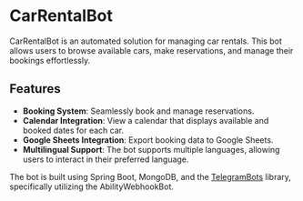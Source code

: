 # CarRentalBot

CarRentalBot is an automated solution for managing car rentals. This bot allows users to browse available cars, make reservations, and manage their bookings effortlessly.

## Features

- **Booking System**: Seamlessly book and manage reservations.
- **Calendar Integration**: View a calendar that displays available and booked dates for each car.
- **Google Sheets Integration**: Export booking data to Google Sheets.
- **Multilingual Support**: The bot supports multiple languages, allowing users to interact in their preferred language.

The bot is built using Spring Boot, MongoDB, and the [TelegramBots](https://github.com/rubenlagus/TelegramBots) library, specifically utilizing the AbilityWebhookBot.
